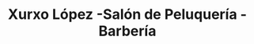---
title: "Xurxo López -Salón de Peluquería - Barbería"
url: /santiago-de-compostela/xurxo-lopez-salon-de-peluqueria-barberia/
shop: peluquería
---